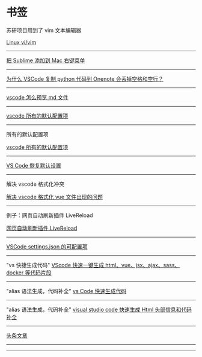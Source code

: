 # 书签

苏研项目用到了 vim 文本编辑器

[Linux vi/vim](https://www.runoob.com/linux/linux-vim.html)

---

[把 Sublime 添加到 Mac 右键菜单](https://cloud.tencent.com/developer/article/1329530)

---

[为什么 VSCode 复制 python 代码到 Onenote 会丢掉空格和空行？](https://www.zhihu.com/question/59656822)

---

[vscode 怎么预览 md 文件](http://www.imooc.com/wenda/detail/501362)

---

[vscode 所有的默认配置项](https://blog.csdn.net/Gabriel_wei/article/details/90440542)

---

所有的默认配置项

[vscode 所有的默认配置项](https://blog.csdn.net/Gabriel_wei/article/details/90440542)

---

[VS Code 恢复默认设置](https://blog.csdn.net/lidysun/article/details/85242748)

---

解决 vscode 格式化冲突

[解决 vscode 格式化 vue 文件出现的问题](https://www.cnblogs.com/weiqinl/p/8871826.html)

---

例子：网页自动刷新插件 LiveReload

[网页自动刷新插件 LiveReload](https://blog.csdn.net/whoami021/article/details/19903769)

---

[VSCode settings.json 的可配置项](https://www.jianshu.com/p/94a53a363b64)

---

"vs 快捷生成代码"
[VScode 快速一键生成 html、vue、jsx、ajax、sass、docker 等代码片段](https://segmentfault.com/a/1190000012655646)

---

"alias 语法生成，代码补全"
[vs Code 快速生成代码](https://segmentfault.com/a/1190000018615760?utm_source=tag-newest)

---

"alias 语法生成，代码补全"
[visual studio code 快速生成 Html 头部信息和代码补全](https://blog.csdn.net/qq_39924781/article/details/80059087)

---

[头条文章](https://card.weibo.com/article/m/show/id/2309404481245269590198?_wb_client_=1)

---

---
